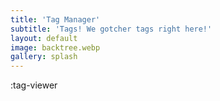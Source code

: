 ```yaml
---
title: 'Tag Manager'
subtitle: 'Tags! We gotcher tags right here!'
layout: default
image: backtree.webp
gallery: splash
---
```


:tag-viewer